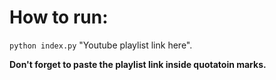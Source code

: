 # How to run:

`python index.py` "Youtube playlist link here".

**Don't forget to paste the playlist link inside quotatoin marks.**
